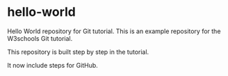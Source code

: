 # hello-world
Hello World repository for Git tutorial.
This is an example repository for the W3schools Git tutorial.

This repository is built step by step in the tutorial.

It now include steps for GitHub. 
